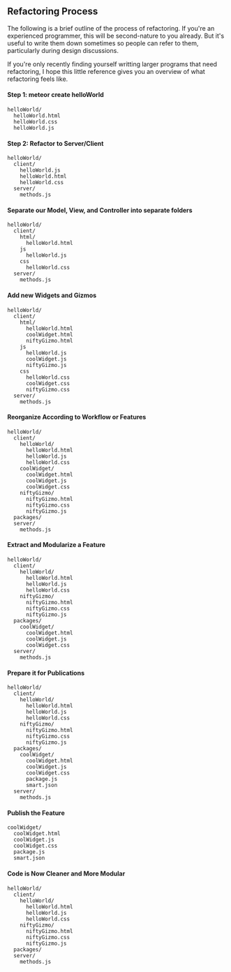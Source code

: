 ## Refactoring Process
The following is a brief outline of the process of refactoring.  If you're an experienced programmer, this will be second-nature to you already.  But it's useful to write them down sometimes so people can refer to them, particularly during design discussions.  

If you're only recently finding yourself writting larger programs that need refactoring, I hope this little reference gives you an overview of what refactoring feels like.  


#### Step 1:  meteor create helloWorld
````
helloWorld/
  helloWorld.html
  helloWorld.css
  helloWorld.js
````

#### Step 2:  Refactor to Server/Client 
````
helloWorld/
  client/
    helloWorld.js
    helloWorld.html
    helloWorld.css
  server/
    methods.js
````

#### Separate our Model, View, and Controller into separate folders
````
helloWorld/
  client/
    html/
      helloWorld.html  
    js
      helloWorld.js
    css      
      helloWorld.css
  server/
    methods.js
````

#### Add new Widgets and Gizmos
````
helloWorld/
  client/
    html/
      helloWorld.html  
      coolWidget.html  
      niftyGizmo.html  
    js
      helloWorld.js
      coolWidget.js  
      niftyGizmo.js
    css      
      helloWorld.css
      coolWidget.css  
      niftyGizmo.css
  server/
    methods.js
````

#### Reorganize According to Workflow or Features
````
helloWorld/
  client/
    helloWorld/
      helloWorld.html  
      helloWorld.js
      helloWorld.css
    coolWidget/
      coolWidget.html  
      coolWidget.js  
      coolWidget.css  
    niftyGizmo/
      niftyGizmo.html
      niftyGizmo.css
      niftyGizmo.js
  packages/
  server/
    methods.js
````

#### Extract and Modularize a Feature 
````
helloWorld/
  client/
    helloWorld/
      helloWorld.html  
      helloWorld.js
      helloWorld.css
    niftyGizmo/
      niftyGizmo.html
      niftyGizmo.css
      niftyGizmo.js
  packages/
    coolWidget/
      coolWidget.html  
      coolWidget.js  
      coolWidget.css  
  server/
    methods.js
````

#### Prepare it for Publications
````
helloWorld/
  client/
    helloWorld/
      helloWorld.html  
      helloWorld.js
      helloWorld.css
    niftyGizmo/
      niftyGizmo.html
      niftyGizmo.css
      niftyGizmo.js
  packages/
    coolWidget/
      coolWidget.html  
      coolWidget.js  
      coolWidget.css  
      package.js
      smart.json
  server/
    methods.js
````

#### Publish the Feature
````
coolWidget/
  coolWidget.html  
  coolWidget.js  
  coolWidget.css  
  package.js
  smart.json
````


#### Code is Now Cleaner and More Modular
````
helloWorld/
  client/
    helloWorld/
      helloWorld.html  
      helloWorld.js
      helloWorld.css
    niftyGizmo/
      niftyGizmo.html
      niftyGizmo.css
      niftyGizmo.js
  packages/
  server/
    methods.js
````

